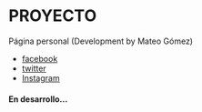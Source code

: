 # PROYECTO

Página personal (Development by Mateo Gómez)

- [facebook](https://facebook.com/mateogove01)
- [twitter](https://twitter.com/mateogove01)
- [Instagram](https://instagram.com/mateogove01)

#### En desarrollo...
